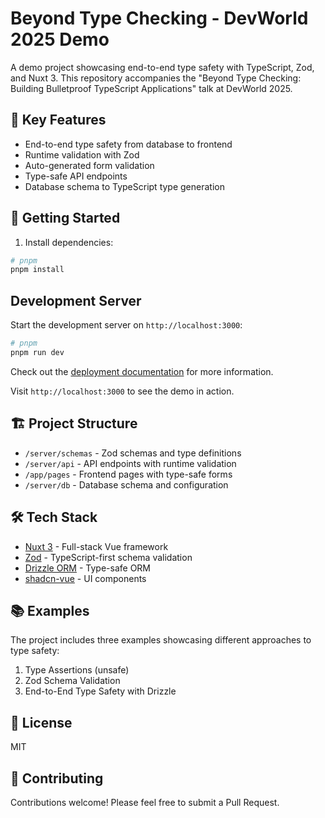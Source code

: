 # Beyond Type Checking - DevWorld 2025 Demo

A demo project showcasing end-to-end type safety with TypeScript, Zod, and Nuxt 3. This repository accompanies the "Beyond Type Checking: Building Bulletproof TypeScript Applications" talk at DevWorld 2025.

## 🎯 Key Features

- End-to-end type safety from database to frontend
- Runtime validation with Zod
- Auto-generated form validation
- Type-safe API endpoints
- Database schema to TypeScript type generation

## 🚀 Getting Started

1. Install dependencies:

```bash
# pnpm
pnpm install
```

## Development Server

Start the development server on `http://localhost:3000`:

```bash
# pnpm
pnpm run dev
```

Check out the [deployment documentation](https://nuxt.com/docs/getting-started/deployment) for more information.

Visit `http://localhost:3000` to see the demo in action.

## 🏗️ Project Structure

- `/server/schemas` - Zod schemas and type definitions
- `/server/api` - API endpoints with runtime validation
- `/app/pages` - Frontend pages with type-safe forms
- `/server/db` - Database schema and configuration

## 🛠️ Tech Stack

- [Nuxt 3](https://nuxt.com) - Full-stack Vue framework
- [Zod](https://zod.dev) - TypeScript-first schema validation
- [Drizzle ORM](https://orm.drizzle.team) - Type-safe ORM
- [shadcn-vue](https://www.shadcn-vue.com/) - UI components

## 📚 Examples

The project includes three examples showcasing different approaches to type safety:

1. Type Assertions (unsafe)
2. Zod Schema Validation
3. End-to-End Type Safety with Drizzle

## 📝 License

MIT

## 🤝 Contributing

Contributions welcome! Please feel free to submit a Pull Request.
